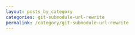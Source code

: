```yaml
---
layout: posts_by_category
categories: git-submodule-url-rewrite
permalink: /category/git-submodule-url-rewrite
---
```

